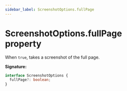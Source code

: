```yaml
---
sidebar_label: ScreenshotOptions.fullPage
---
```


# ScreenshotOptions.fullPage property

When `true`, takes a screenshot of the full page.

**Signature:**

```typescript
interface ScreenshotOptions {
  fullPage?: boolean;
}
```
